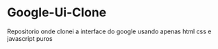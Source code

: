 # Google-Ui-Clone
 Repositorio onde clonei a interface do google usando apenas html css e javascript puros
